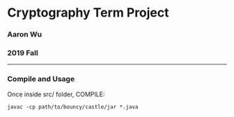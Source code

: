 # Cryptography Term Project
### Aaron Wu ###
### 2019 Fall ###
---

### Compile and Usage ###
Once inside src/ folder,
COMPILE: 
```
javac -cp path/to/bouncy/castle/jar *.java
```

